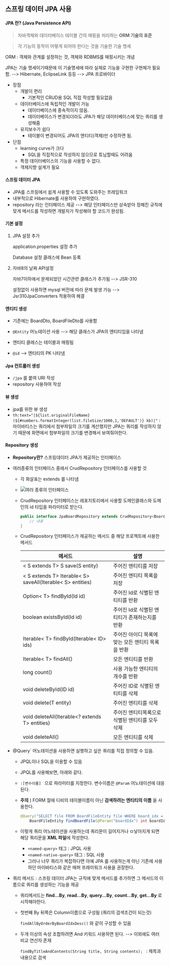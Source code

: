 ## 스프링 데이터 JPA 사용

#### JPA 란? (Java Persistence API)

> 자바객체와 데이터베이스 테이블 간의 매핑을 처리하는 **ORM 기술의 표준** 

> 각 기능의 동작이 어떻게 되어야 한다는 것을 기술한 기술 명세 

ORM : 객체와 관계를 설정하는 것, 객체와 RDBMS를 매핑시키는 개념

JPA는 기술 명세이기때문에 이 기술명세에 따라 실제로 기능을 구현한 구현체가 필요함. --> Hibernate, EclipseLink 등등 --> JPA 프로바이더 

- 장점
  - 개발이 편리
    - 기본적인 CRUD용 SQL 직접 작성할 필요없음 
  - 데이터베이스에 독립적인 개발이 가능
    - 데이터베이스에 종속적이지 않음. 
    - 데이터베이스가 변경되더라도 JPA가 해당 데이터베이스에 맞는 쿼리를 생성해줌 
  - 유지보수가 쉽다
    - 테이블이 변경되어도 JPA의 앤티티(객체)만 수정하면 됨.
- 단점
  - learning curve가 크다
    - SQL을 직접적으로 작성하지 않으므로 튜님할때도 어려움
  - 특정 데이터베이스의 기능을 사용할 수 없다. 
  - 객체지향 설계가 필요 



#### 스프링 데이터 JPA 

- JPA를 스프링에서 쉽게 사용할 수 있도록 도와주는 프레임워크
- 내부적으로 Hibernate를 사용하여 구현하였다. 
- repository 라는 인터페이스 제공 --> 해당 인터페이스만 상속받아 정해진 규칙에 맞게 메서드를 작성하면 개발자가 작성해야 할 코드가 완성됨. 



#### 기본 설정 

1. JPA 설정 추가 

   application.properties 설정 추가 

   Database 설정 클래스에 Bean 등록

2. 자바8의 날짜 API설정

   자바7이하에서 문제되었던 시간관련 클래스가 추가됨 --> JSR-310

   설정없이 사용하면 mysql 버전에 따라 문제 발생 가능 --> Jsr310JpaConverters 적용하여 해결 

   

#### 엔티티 생성 

- 기존에는 BoardDto, BoardFileDto를 사용함 

- `@Entity` 어노테이션 사용 --> 해당 클래스가 JPA의 엔티티임을 나타냄 
- 엔티티 클래스는 테이블과 매핑됨 
- `@id` --> 엔티티의 PK 나타냄 



#### Jpa 컨트롤러 생성 

- `/jpa` 를 붙여 URI 작성 
- repository 사용하여 작성



#### 뷰 생성

- jpa를 위한 뷰 생성 
- `th:text="|${list.originalFileName}(${#numbers.formatInteger(list.fileSize/1000,1,'DEFAULT')} kb)|"` : 마이바티스는 쿼리에서 첨부파일의 크기를 계산했지만 JPA는 쿼리를 작성하지 않기 때문에 화면에서 첨부파일의 크기를 변경해서 보여줘야한다.



#### Repository 생성

- **Repository란?** 스프링데이터 JPA가 제공하는 인터페이스

- 여러종류의 인터페이스 중에서 CrudRepository 인터페이스를 사용할 것

  - 각 화살표는 extends 를 나타냄 

  - ![여러 종류의 인터페이스](C:\Users\bsww201\AppData\Roaming\Typora\typora-user-images\1565282431917.png)

  - CrudRepository 인터페이스는 레포지토리에서 사용할 도메인클래스와 도메인의 id 타입을 파라미터로 받는다. 

    ```java
    public interface JpaBoardRepository extends CrudRepository<BoardEntity, Integer>{
    	// 내용
    }
    ```

  - CrudRepository 인터페이스가 제공하는 메서드 중 해당 프로젝트에 사용한 메서드 

    | 메서드                                                     | 설명                                              |
    | ---------------------------------------------------------- | ------------------------------------------------- |
    | < S extends T> S save(S entity)                            | 주어진 엔티티를 저장                              |
    | < S extends T> Iterable< S> saveAll(Iterable< S> entities) | 주어진 엔티티 목록을 저장                         |
    | Option< T> findById(Id id)                                 | 주어진 Id로 식별된 엔티티를 반환                  |
    | boolean existsById(Id id)                                  | 주어진 Id로 식별된 엔티티가 존재하는지를 반환     |
    | Iterable< T> findById(Iterable< ID> ids)                   | 주어진 아이디 목록에 맞는 모든 엔티티 목록을 반환 |
    | Iterable< T> findAll()                                     | 모든 엔티티를 반환                                |
    | long count()                                               | 사용 가능한 엔티티의 개수를 반환                  |
    | void deleteById(ID id)                                     | 주어진 ID로 식별된 엔티티를 삭제                  |
    | void delete(T entity)                                      | 주어진 엔티티를 삭제                              |
    | void deleteAll(Iterable<? extends T> entities)             | 주어진 엔티티목록으로 식별된 엔티티를 모두 삭제   |
    | void deleteAll()                                           | 모든 엔티티를 삭제                                |

    

- @Query` 어노테이션을 사용하면 실행하고 싶은 쿼리를 직접 정의할 수 있음. 

  - JPQL이나 SQL을 이용할 수 있음 

  - JPQL를 사용해보면, 아래와 같다. 

  - `:[변수이름] ` 으로 파라미터를 지정한다. 변수이름은 `@Param` 어노테이션에 대응된다. 

  - **주의** ) FORM 절에 디비의 테이블이름이 아닌 **검색하려는 엔티티의 이름** 을 사용한다. 

    ```java
    @Query("SELECT file FROM BoardFileEntity file WHERE board_idx = :boardIdx AND idx = :idx")
    	BoardFileEntity findBoardFile(@Param("boardIdx") int boardIdx, @Param("idx") int idx);
    ```

  - 이렇게 쿼리 어노테이션을 사용하는데 쿼리문이 길어지거나 ㅁ낳아지게 되면 해당 쿼리문을 **XML 파일**에 작성한다. 

    - `<named-query>` 태그  : JPQL 사용
    - `<named-native-query>` 태그  : SQL 사용 
    - 그러나 너무 쿼리가 복잡하다면 아예 JPA 를 사용하는게 아닌 기존에 사용하던 마이바티스와 같은 매퍼 프레이워크 사용을 권장한다. 



- 쿼리 메서드 : 스프링 데이터 JPA는 규칙에 맞게 메서드를 추가하면 그 메서드의 이름으로 쿼리를 생성하는 기능을 제공

  - 쿼리메서드는 **find...By**,  **read...By**,  **query...By**, **count...By**, **get...By** 로 시작해야한다. 

  - 첫번째 By 뒤쪽은 Column이름으로 구성됨 (쿼리의 검색조건이 되는것)

    `findAllByOrderByBoardIdxDesc()` 와 같이 구성할 수 있음 

  - 두개 이상의 속성 조합하려면 And 키워드 사용하면 된다. --> 이외에도 여러 비교 연산자 존재 

    `findByTitleAndContents(String title, String contents); ` : 제목과 내용으로 검색 



